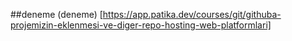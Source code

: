 ##deneme
(deneme) [https://app.patika.dev/courses/git/githuba-projemizin-eklenmesi-ve-diger-repo-hosting-web-platformlari]